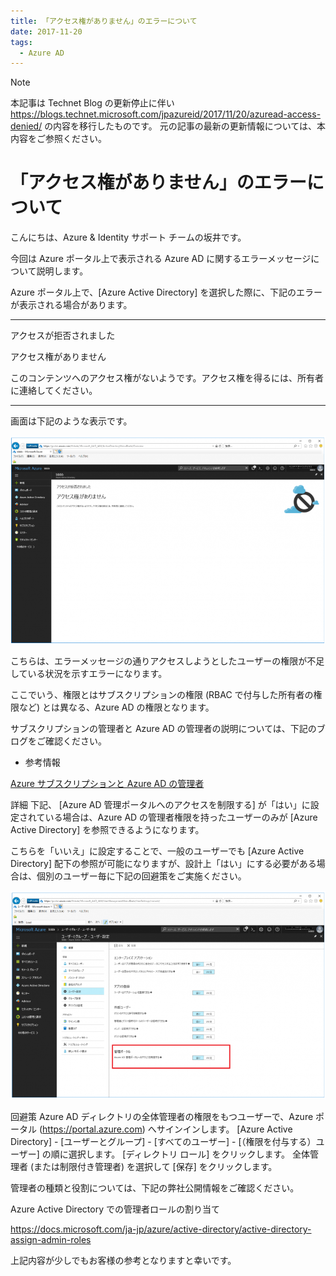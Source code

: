 ```yaml
---
title: 「アクセス権がありません」のエラーについて
date: 2017-11-20
tags:
  - Azure AD
---
```


> [!NOTE]
> 本記事は Technet Blog の更新停止に伴い https://blogs.technet.microsoft.com/jpazureid/2017/11/20/azuread-access-denied/ の内容を移行したものです。
> 元の記事の最新の更新情報については、本内容をご参照ください。

# 「アクセス権がありません」のエラーについて

こんにちは、Azure & Identity サポート チームの坂井です。



今回は Azure ポータル上で表示される Azure AD に関するエラーメッセージについて説明します。

Azure ポータル上で、[Azure Active Directory] を選択した際に、下記のエラーが表示される場合があります。



---------------------

アクセスが拒否されました



アクセス権がありません



このコンテンツへのアクセス権がないようです。アクセス権を得るには、所有者に連絡してください。

---------------------



画面は下記のような表示です。

![](./azuread-access-denied/azuread-access-denied.png)

こちらは、エラーメッセージの通りアクセスしようとしたユーザーの権限が不足している状況を示すエラーになります。

ここでいう、権限とはサブスクリプションの権限 (RBAC で付与した所有者の権限など) とは異なる、Azure AD の権限となります。

サブスクリプションの管理者と Azure AD の管理者の説明については、下記のブログをご確認ください。



- 参考情報

[Azure サブスクリプションと Azure AD の管理者](./subscription-azure-ad-relationship.md)





詳細
下記、 [Azure AD 管理ポータルへのアクセスを制限する] が「はい」に設定されている場合は、Azure AD の管理者権限を持ったユーザーのみが [Azure Active Directory] を参照できるようになります。

こちらを「いいえ」に設定することで、一般のユーザーでも [Azure Active Directory] 配下の参照が可能になりますが、設計上「はい」にする必要がある場合は、個別のユーザー毎に下記の回避策をご実施ください。


![](./azuread-access-denied/azuread-portal.png)




回避策
Azure AD ディレクトリの全体管理者の権限をもつユーザーで、Azure ポータル (https://portal.azure.com) へサインインします。
[Azure Active Directory] - [ユーザーとグループ] - [すべてのユーザー] - [（権限を付与する）ユーザー] の順に選択します。
[ディレクトリ ロール] をクリックします。
全体管理者 (または制限付き管理者) を選択して [保存] をクリックします。


管理者の種類と役割については、下記の弊社公開情報をご確認ください。



Azure Active Directory での管理者ロールの割り当て

https://docs.microsoft.com/ja-jp/azure/active-directory/active-directory-assign-admin-roles




上記内容が少しでもお客様の参考となりますと幸いです。